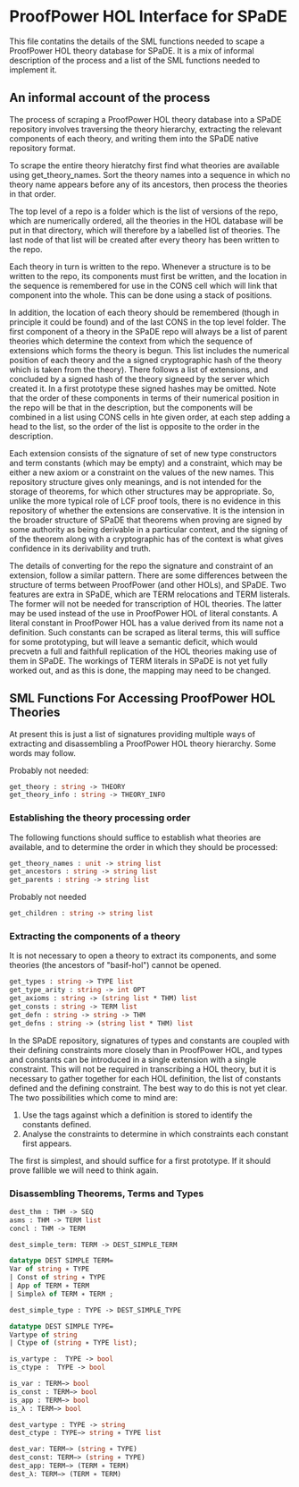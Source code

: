 # ProofPower HOL Interface for SPaDE

This file contatins the details of the SML functions needed to scape a ProofPower HOL theory database for SPaDE.
It is a mix of informal description of the process and a list of the SML functions needed to implement it.

## An informal account of the process

The process of scraping a ProofPower HOL theory database into a SPaDE repository involves traversing the theory hierarchy, extracting the relevant components of each theory, and writing them into the SPaDE native repository format.

To scrape the entire theory hieratchy first find what theories are available using get_theory_names.
Sort the theory names into a sequence in which no theory name appears before any of its ancestors, then process the theories in that order.

The top level of a repo is a folder which is the list of versions of the repo, which are numerically ordered, all the theories in the HOL database will be put in that directory, which will therefore by a labelled list of theories.
The last node of that list will be created after every theory has been written to the repo.

Each theory in turn is written to the repo.
Whenever a structure is to be written to the repo, its components must first be written, and the location in the sequence is remembered for use in the CONS cell which will link that component into the whole.
This can be done using a stack of positions.

In addition, the location of each theory should be remembered (though in principle it could be found) and of the last CONS in the top level folder.
The first component of a theory in the SPaDE repo will always be a list of parent theories which determine the context from which the sequence of extensions which forms the theory is begun.
This list includes the numerical position of each theory and the a signed cryptographic hash of the theory which is taken from the theory).
There follows a list of extensions, and concluded by a signed hash of the theory signeed by the server which created it.
In a first prototype these signed hashes may be omitted.
Note that the order of these components in terms of their numerical position in the repo will be that in the description, but the components will be combined in a list using CONS cells in hte given order, at each step adding a head to the list, so the order of the list is opposite to the order in the description.

Each extension consists of the signature of set of new type constructors and term constants (which may be empty) and a constraint, which may be either a new axiom or a constraint on the values of the new names.
This repository structure gives only meanings, and is not intended for the storage of theorems, for which other structures may be appropriate.
So, unlike the more typical role of LCF proof tools, there is no evidence in this repository of whether the extensions are conservative.
It is the intension in the broader structure of SPaDE that theorems when proving are signed by some authority as being derivable in a particular context, and the signing of of the theorem along with a cryptographic has of the context is what gives confidence in its derivability and truth.

The details of converting for the repo the signature and constraint of an extension, follow a similar pattern.
There are some differences between the structure of terms between ProofPower (and other HOLs), and SPaDE.
Two features are extra in SPaDE, which are TERM relocations and TERM listerals.
The former will not be needed for transcription of HOL theories.
The latter may be used instead of the use in ProofPower HOL of literal constants.
A literal constant in ProofPower HOL has a value derived from its name not a definition.
Such constants can be scraped as literal terms, this will suffice for some prototyping, but will leave a semantic deficit, which would precvetn a full and faithfull replication of the HOL theories making use of them in SPaDE.
The workings of TERM literals in SPaDE is not yet fully worked out, and as this is done, the mapping may need to be changed.

## SML Functions For Accessing ProofPower HOL Theories

At present this is just a list of signatures providing multiple ways of extracting and disassembling a ProofPower HOL theory hierarchy.
Some words may follow.

Probably not needed:

```sml
get_theory : string -> THEORY
get_theory_info : string -> THEORY_INFO
```

### Establishing the theory processing order

The following functions should suffice to establish what theories are available, and to determine the order in which they should be processed:

```sml
get_theory_names : unit -> string list
get_ancestors : string -> string list
get_parents : string -> string list
```

Probably not needed

```sml
get_children : string -> string list
```

### Extracting the components of a theory

It is not necessary to open a theory to extract its components, and some theories (the ancestors of "basif-hol") cannot be opened.

```sml
get_types : string -> TYPE list
get_type_arity : string -> int OPT
get_axioms : string -> (string list * THM) list
get_consts : string -> TERM list
get_defn : string -> string -> THM
get_defns : string -> (string list * THM) list
```

In the SPaDE repository, signatures of types and constants are coupled with their defining constraints more closely than in ProofPower HOL, and types and constants can be introduced in a single extension with a single constraint.
This will not be required in transcribing a HOL theory, but it is necessary to gather together for each HOL definition, the list of constants defined and the defining constraint.
The best way to do this is not yet clear.
The two possibilities which come to mind are:

1. Use the tags against which a definition is stored to identify the constants defined.
2. Analyse the constraints to determine in which constraints each constant first appears.

The first is simplest, and should suffice for a first prototype.
If it should prove fallible we will need to think again.

### Disassembling Theorems, Terms and Types

```sml
dest_thm : THM -> SEQ
asms : THM -> TERM list
concl : THM -> TERM

dest_simple_term: TERM -> DEST_SIMPLE_TERM

datatype DEST SIMPLE TERM=
Var of string ∗ TYPE
| Const of string ∗ TYPE
| App of TERM ∗ TERM
| Simpleλ of TERM ∗ TERM ;

dest_simple_type : TYPE -> DEST_SIMPLE_TYPE

datatype DEST SIMPLE TYPE=
Vartype of string
| Ctype of (string ∗ TYPE list);

is_vartype :  TYPE -> bool
is_ctype :  TYPE -> bool

is_var : TERM−> bool
is_const : TERM−> bool
is_app : TERM−> bool
is_λ : TERM−> bool

dest_vartype : TYPE -> string
dest_ctype : TYPE−> string ∗ TYPE list

dest_var: TERM−> (string ∗ TYPE)
dest_const: TERM−> (string ∗ TYPE)
dest_app: TERM−> (TERM ∗ TERM)
dest_λ: TERM−> (TERM ∗ TERM)
```

